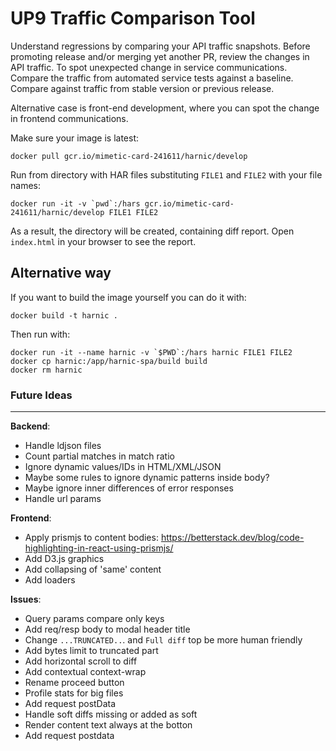 # UP9 Traffic Comparison Tool

Understand regressions by comparing your API traffic snapshots. 
Before promoting release and/or merging yet another PR, review the changes in API traffic. To spot unexpected change in service communications.
Compare the traffic from automated service tests against a baseline. 
Compare against traffic from stable version or previous release.

Alternative case is front-end development, where you can spot the change in frontend communications.


Make sure your image is latest:
```shell
docker pull gcr.io/mimetic-card-241611/harnic/develop
```

Run from directory with HAR files substituting `FILE1` and `FILE2` with your file names:

```shell
docker run -it -v `pwd`:/hars gcr.io/mimetic-card-241611/harnic/develop FILE1 FILE2
```

As a result, the directory will be created, containing diff report. Open `index.html` in your browser to see the report.

## Alternative way
If you want to build the image yourself you can do it with:

```
docker build -t harnic .
```

Then run with:
```
docker run -it --name harnic -v `$PWD`:/hars harnic FILE1 FILE2
docker cp harnic:/app/harnic-spa/build build
docker rm harnic
```


### Future Ideas

---

**Backend**:
- Handle ldjson files
- Count partial matches in match ratio
- Ignore dynamic values/IDs in HTML/XML/JSON
- Maybe some rules to ignore dynamic patterns inside body?
- Maybe ignore inner differences of error responses
- Handle url params


**Frontend**:

- Apply prismjs to content bodies: https://betterstack.dev/blog/code-highlighting-in-react-using-prismjs/
- Add D3.js graphics
- Add collapsing of 'same' content
- Add loaders


**Issues**:
- Query params compare only keys
- Add req/resp body to modal header title
- Change `...TRUNCATED..`. and `Full diff` top be more human friendly
- Add bytes limit to truncated part
- Add horizontal scroll to diff
- Add contextual context-wrap
- Rename proceed button
- Profile stats for big files
- Add request postData
- Handle soft diffs missing or added as soft
- Render content text always at the botton
- Add request postdata
